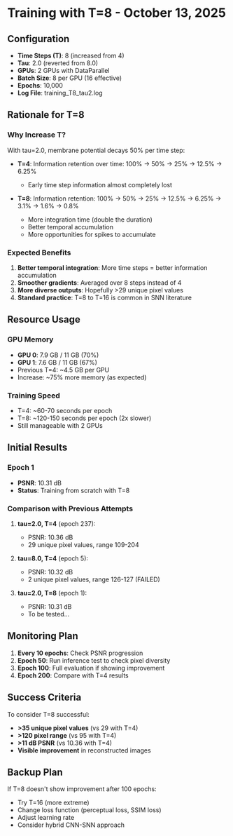 # Training with T=8 - October 13, 2025

## Configuration
- **Time Steps (T)**: 8 (increased from 4)
- **Tau**: 2.0 (reverted from 8.0)
- **GPUs**: 2 GPUs with DataParallel
- **Batch Size**: 8 per GPU (16 effective)
- **Epochs**: 10,000
- **Log File**: training_T8_tau2.log

## Rationale for T=8

### Why Increase T?
With tau=2.0, membrane potential decays 50% per time step:
- **T=4**: Information retention over time: 100% → 50% → 25% → 12.5% → 6.25%
  - Early time step information almost completely lost
  
- **T=8**: Information retention: 100% → 50% → 25% → 12.5% → 6.25% → 3.1% → 1.6% → 0.8%
  - More integration time (double the duration)
  - Better temporal accumulation
  - More opportunities for spikes to accumulate

### Expected Benefits
1. **Better temporal integration**: More time steps = better information accumulation
2. **Smoother gradients**: Averaged over 8 steps instead of 4
3. **More diverse outputs**: Hopefully >29 unique pixel values
4. **Standard practice**: T=8 to T=16 is common in SNN literature

## Resource Usage

### GPU Memory
- **GPU 0**: 7.9 GB / 11 GB (70%)
- **GPU 1**: 7.6 GB / 11 GB (67%)
- Previous T=4: ~4.5 GB per GPU
- Increase: ~75% more memory (as expected)

### Training Speed
- T=4: ~60-70 seconds per epoch
- T=8: ~120-150 seconds per epoch (2x slower)
- Still manageable with 2 GPUs

## Initial Results

### Epoch 1
- **PSNR**: 10.31 dB
- **Status**: Training from scratch with T=8

### Comparison with Previous Attempts
1. **tau=2.0, T=4** (epoch 237): 
   - PSNR: 10.36 dB
   - 29 unique pixel values, range 109-204
   
2. **tau=8.0, T=4** (epoch 5):
   - PSNR: 10.32 dB
   - 2 unique pixel values, range 126-127 (FAILED)
   
3. **tau=2.0, T=8** (epoch 1):
   - PSNR: 10.31 dB
   - To be tested...

## Monitoring Plan

1. **Every 10 epochs**: Check PSNR progression
2. **Epoch 50**: Run inference test to check pixel diversity
3. **Epoch 100**: Full evaluation if showing improvement
4. **Epoch 200**: Compare with T=4 results

## Success Criteria

To consider T=8 successful:
- **>35 unique pixel values** (vs 29 with T=4)
- **>120 pixel range** (vs 95 with T=4)
- **>11 dB PSNR** (vs 10.36 with T=4)
- **Visible improvement** in reconstructed images

## Backup Plan

If T=8 doesn't show improvement after 100 epochs:
- Try T=16 (more extreme)
- Change loss function (perceptual loss, SSIM loss)
- Adjust learning rate
- Consider hybrid CNN-SNN approach
